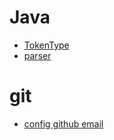 # Java
 * [TokenType](https://github.com/marshallou/learning-notes/blob/master/Java/tokenType.md)
 * [parser](https://github.com/marshallou/learning-notes/blob/master/Compiler/parser.md)

# git
* [config github email](https://help.github.com/articles/setting-your-commit-email-address-in-git/) 
